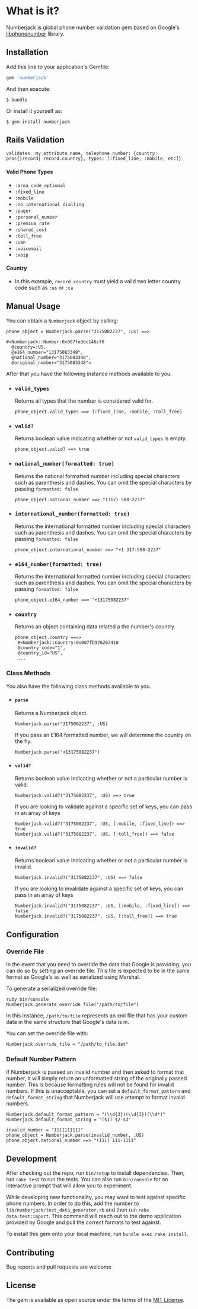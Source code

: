 # What is it?

Numberjack is global phone number validation gem based on Google's [libphonenumber](https://github.com/googlei18n/libphonenumber) library.

## Installation

Add this line to your application's Gemfile:

```ruby
gem 'numberjack'
```

And then execute:

    $ bundle

Or install it yourself as:

    $ gem install numberjack

## Rails Validation

`validates :my_attribute_name, telephone_number: {country: proc{|record| record.country}, types: [:fixed_line, :mobile, etc]}`

#### Valid Phone Types
- `:area_code_optional`
- `:fixed_line`
- `:mobile`
- `:no_international_dialling`
- `:pager`
- `:personal_number`
- `:premium_rate`
- `:shared_cost`
- `:toll_free`
- `:uan`
- `:voicemail`
- `:voip`

#### Country

- In this example, `record.country` must yield a valid two letter country code such as `:us` or `:ca`


## Manual Usage

You can obtain a `Numberjack` object by calling:

```
phone_object = Numberjack.parse("3175082237", :us) ==>

#<Numberjack::Number:0x007fe3bc146cf0
  @country=:US,
  @e164_number="13175083348",
  @national_number="3175083348",
  @original_number="3175083348">
```
After that you have the following instance methods available to you.

- ### `valid_types`

  Returns all types that the number is considered valid for.

  `phone_object.valid_types ==> [:fixed_line, :mobile, :toll_free]`

- ### `valid?`

  Returns boolean value indicating whether or not `valid_types` is empty.

  `phone_object.valid? ==> true`

- ### `national_number(formatted: true)`

  Returns the national formatted number including special characters such as parenthesis and dashes. You can omit the special characters by passing `formatted: false`

  `phone_object.national_number ==> "(317) 508-2237"`

- ### `international_number(formatted: true)`

  Returns the international formatted number including special characters such as parenthesis and dashes. You can omit the special characters by passing `formatted: false`

  `phone_object.international_number ==> "+1 317-508-2237"`

- ### `e164_number(formatted: true)`

  Returns the international formatted number including special characters such as parenthesis and dashes. You can omit the special characters by passing `formatted: false`

  `phone_object.e164_number ==> "+13175082237"`

- ### `country`

  Returns an object containing data related a the number's country.

  ```
  phone_object.country ===>
   #<Numberjack::Country:0x007fb976267410
   @country_code="1",
   @country_id="US",
   ...
  ```

### Class Methods

  You also have the following class methods available to you.

  - #### `parse`

    Returns a Numberjack object.

    `Numberjack.parse("3175082237", :US)`

    If you pass an E164 formatted number, we will determine the country on the fly.

    `Numberjack.parse("+13175082237")`

  - #### `valid?`

    Returns boolean value indicating whether or not a particular number is valid.

    `Numberjack.valid?("3175082237", :US) ==> true`

    If you are looking to validate against a specific set of keys, you can pass in an array of keys

    ```
    Numberjack.valid?("3175082237", :US, [:mobile, :fixed_line]) ==> true
    Numberjack.valid?("3175082237", :US, [:toll_free]) ==> false
    ```

  - #### `invalid?`

    Returns boolean value indicating whether or not a particular number is invalid.

    `Numberjack.invalid?("3175082237", :US) ==> false`

    If you are looking to invalidate against a specific set of keys, you can pass in an array of keys

    ```
    Numberjack.invalid?("3175082237", :US, [:mobile, :fixed_line]) ==> false
    Numberjack.invalid?("3175082237", :US, [:toll_free]) ==> true
    ```


## Configuration

### Override File

In the event that you need to override the data that Google is providing, you can do so by setting an override file. This file is expected to be in the same format as Google's as well as serialized using Marshal.

To generate a serialized override file:

    ruby bin/console
    Numberjack.generate_override_file("/path/to/file")

In this instance, `/path/to/file` represents an xml file that has your custom data in the same structure that Google's data is in.

You can set the override file with:

    Numberjack.override_file = "/path/to_file.dat"

### Default Number Pattern

If Numberjack is passed an invalid number and then asked to format that number, it will simply return an unformatted string of the originally passed number. This is because formatting rules will not be found for invalid numbers. If this is unacceptable, you can set a `default_format_pattern` and `default_format_string` that Numberjack will use attempt to format invalid numbers.

```
Numberjack.default_format_pattern = "(\\d{3})(\\d{3})(\\d*)"
Numberjack.default_format_string = "($1) $2-$3"

invalid_number = "1111111111"
phone_object = Numberjack.parse(invalid_number, :US)
phone_object.national_number ==> "(111) 111-1111"
```


## Development

After checking out the repo, run `bin/setup` to install dependencies. Then, run `rake test` to run the tests. You can also run `bin/console` for an interactive prompt that will allow you to experiment.

While developing new functionality, you may want to test against specific phone numbers. In order to do this, add the number to `lib/numberjack/test_data_generator.rb` and then run `rake data:test:import`. This command will reach out to the demo application provided by Google and pull the correct formats to test against.

To install this gem onto your local machine, run `bundle exec rake install`.

## Contributing

Bug reports and pull requests are welcome


## License

The gem is available as open source under the terms of the [MIT License](http://opensource.org/licenses/MIT).


